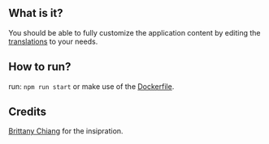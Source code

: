 ## What is it?

You should be able to fully customize the application content by editing the [translations](./public/locales/) to your needs.

## How to run?

run: `npm run start` or make use of the [Dockerfile](./Dockerfile).

## Credits

[Brittany Chiang](https://brittanychiang.com) for the insipration.
